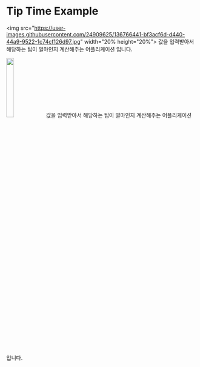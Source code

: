 # Tip Time Example

<img src="https://user-images.githubusercontent.com/24909625/136766441-bf3acf6d-d440-44a9-9522-1c74cf126d97.jpg" width="20% height="20%">
값을 입력받아서 해당하는 팁이 얼마인지 계산해주는 어플리케이션 입니다.


<img src="https://user-images.githubusercontent.com/24909625/136767585-eaad4786-da83-4baa-a22d-1c382cca925f.jpg" width="20%" height="20%">
값을 입력받아서 해당하는 팁이 얼마인지 계산해주는 어플리케이션 입니다.

